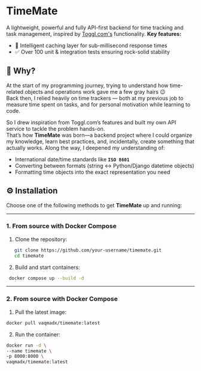 # TimeMate
A lightweight, powerful and fully API-first backend for time tracking and task management, inspired by [Toggl.com's](https://toggl.com/) functionality.
**Key features:**
- 🔄 Intelligent caching layer for sub-millisecond response times  
- ✅ Over 100 unit & integration tests ensuring rock-solid stability

## 🤔 Why?

At the start of my programming journey, trying to understand how time-related objects and operations work gave me a few gray hairs 😉  
Back then, I relied heavily on time trackers — both at my previous job to measure time spent on tasks, and for personal motivation while learning to code.

So I drew inspiration from Toggl.com’s features and built my own API service to tackle the problem hands-on.  
That’s how **TimeMate** was born—a backend project where I could organize my knowledge, learn best practices, and, incidentally, create something that actually works.
Along the way, I deepened my understanding of:  
- International date/time standards like **`ISO 8601`**  
- Converting between formats (string ↔ Python/Django datetime objects)  
- Formatting time objects into the exact representation you need

## ⚙️ Installation

Choose one of the following methods to get **TimeMate** up and running:

---

### 1. From source with Docker Compose

1. Clone the repository:
```bash
   git clone https://github.com/your-username/timemate.git
   cd timemate
 ```
2. Build and start containers:
 ```bash
  docker compose up --build -d
 ```
--- 
### 2. From source with Docker Compose
  1. Pull the latest image:
  ```bash
  docker pull vaqmadx/timemate:latest
  ```
  2. Run the container:
  ```bash
  docker run -d \
  --name timemate \
  -p 8000:8000 \
  vaqmadx/timemate:latest
  ```
  
